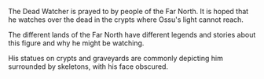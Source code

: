 The Dead Watcher is prayed to by people of the Far North. It is hoped that he watches over the dead in the crypts where Ossu's light cannot reach.

The different lands of the Far North have different legends and stories about this figure and why he might be watching.

His statues on crypts and graveyards are commonly depicting him surrounded by skeletons, with his face obscured.